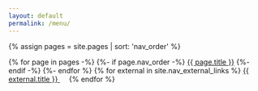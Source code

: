 ```yaml
---
layout: default
permalink: /menu/
---
```


{% assign pages = site.pages | sort: 'nav_order' %}

<div class="phone-menu">
    {% for page in pages -%}
        {%- if page.nav_order -%}
            <a class="phone-menu-item" href="{{ page.url }}">{{ page.title }}</a>
        {%- endif -%}
    {%- endfor %}
    {% for external in site.nav_external_links %}
        <a class="phone-menu-item" href="{{ external.url }}">{{ external.title }} <svg height="1em" viewBox="0 0 24 24" aria-labelledby="svg-external-link-title"><use xlink:href="#svg-external-link"></use></svg></a>
    {% endfor %}
</div>
